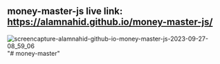 ﻿## money-master-js live link: https://alamnahid.github.io/money-master-js/

 
![screencapture-alamnahid-github-io-money-master-js-2023-09-27-08_59_06](https://github.com/alamnahid/money-master-js/assets/138557372/b548129a-e828-475f-b1a1-75056a333c44)
"# money-master" 
